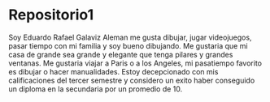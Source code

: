 # Repositorio1
Soy Eduardo Rafael Galaviz Aleman me gusta dibujar, jugar videojuegos, pasar tiempo con mi familia y soy bueno dibujando. Me gustaria que mi casa de grande sea grande y elegante que tenga pilares y grandes ventanas. Me gustaria viajar a Paris o a los Angeles, mi pasatiempo favorito es dibujar o hacer manualidades. Estoy decepcionado con mis calificaciones del tercer semestre y considero un exito haber conseguido un diploma en la secundaria por un promedio de 10.
